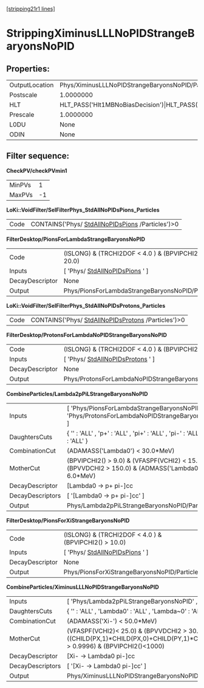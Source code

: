 [[stripping21r1 lines]](./stripping21r1-ew)

# StrippingXiminusLLLNoPIDStrangeBaryonsNoPID

## Properties:

|                |                                                                                                                                                                                                                                    |
|----------------|------------------------------------------------------------------------------------------------------------------------------------------------------------------------------------------------------------------------------------|
| OutputLocation | Phys/XiminusLLLNoPIDStrangeBaryonsNoPID/Particles                                                                                                                                                                                  |
| Postscale      | 1.0000000                                                                                                                                                                                                                          |
| HLT            | HLT_PASS('Hlt1MBNoBiasDecision')\|HLT_PASS('Hlt1MBMicroBiasTStationDecision')\|HLT_PASS('Hlt1MBMicroBiasVeloDecision')\|HLT_PASS('Hlt1MBMicroBiasTStationRateLimitedDecision')\|HLT_PASS('Hlt1MBMicroBiasVeloRateLimitedDecision') |
| Prescale       | 1.0000000                                                                                                                                                                                                                          |
| L0DU           | None                                                                                                                                                                                                                               |
| ODIN           | None                                                                                                                                                                                                                               |

## Filter sequence:

**CheckPV/checkPVmin1**

|        |     |
|--------|-----|
| MinPVs | 1   |
| MaxPVs | -1  |

**LoKi::VoidFilter/SelFilterPhys_StdAllNoPIDsPions_Particles**

|      |                                                                                        |
|------|----------------------------------------------------------------------------------------|
| Code | CONTAINS('Phys/ [StdAllNoPIDsPions](./stripping21r1-stdallnopidspions) /Particles')\>0 |

**FilterDesktop/PionsForLambdaStrangeBaryonsNoPID**

|                 |                                                                       |
|-----------------|-----------------------------------------------------------------------|
| Code            | (ISLONG) & (TRCHI2DOF \< 4.0 ) & (BPVIPCHI2() \> 20.0)                |
| Inputs          | [ 'Phys/ [StdAllNoPIDsPions](./stripping21r1-stdallnopidspions) ' ] |
| DecayDescriptor | None                                                                  |
| Output          | Phys/PionsForLambdaStrangeBaryonsNoPID/Particles                      |

**LoKi::VoidFilter/SelFilterPhys_StdAllNoPIDsProtons_Particles**

|      |                                                                                            |
|------|--------------------------------------------------------------------------------------------|
| Code | CONTAINS('Phys/ [StdAllNoPIDsProtons](./stripping21r1-stdallnopidsprotons) /Particles')\>0 |

**FilterDesktop/ProtonsForLambdaNoPIDStrangeBaryonsNoPID**

|                 |                                                                           |
|-----------------|---------------------------------------------------------------------------|
| Code            | (ISLONG) & (TRCHI2DOF \< 4.0 ) & (BPVIPCHI2() \> 9.0)                     |
| Inputs          | [ 'Phys/ [StdAllNoPIDsProtons](./stripping21r1-stdallnopidsprotons) ' ] |
| DecayDescriptor | None                                                                      |
| Output          | Phys/ProtonsForLambdaNoPIDStrangeBaryonsNoPID/Particles                   |

**CombineParticles/Lambda2pPiLStrangeBaryonsNoPID**

|                  |                                                                                                        |
|------------------|--------------------------------------------------------------------------------------------------------|
| Inputs           | [ 'Phys/PionsForLambdaStrangeBaryonsNoPID' , 'Phys/ProtonsForLambdaNoPIDStrangeBaryonsNoPID' ]       |
| DaughtersCuts    | { '' : 'ALL' , 'p+' : 'ALL' , 'pi+' : 'ALL' , 'pi-' : 'ALL' , 'p\~-' : 'ALL' }                         |
| CombinationCut   | (ADAMASS('Lambda0') \< 30.0\*MeV)                                                                      |
| MotherCut        | (BPVIPCHI2() \> 9.0) & (VFASPF(VCHI2) \< 15.0) &(BPVVDCHI2 \> 150.0) & (ADMASS('Lambda0') \< 6.0\*MeV) |
| DecayDescriptor  | [Lambda0 -\> p+ pi-]cc                                                                               |
| DecayDescriptors | [ '[Lambda0 -\> p+ pi-]cc' ]                                                                       |
| Output           | Phys/Lambda2pPiLStrangeBaryonsNoPID/Particles                                                          |

**FilterDesktop/PionsForXiStrangeBaryonsNoPID**

|                 |                                                                       |
|-----------------|-----------------------------------------------------------------------|
| Code            | (ISLONG) & (TRCHI2DOF \< 4.0 ) & (BPVIPCHI2() \> 10.0)                |
| Inputs          | [ 'Phys/ [StdAllNoPIDsPions](./stripping21r1-stdallnopidspions) ' ] |
| DecayDescriptor | None                                                                  |
| Output          | Phys/PionsForXiStrangeBaryonsNoPID/Particles                          |

**CombineParticles/XiminusLLLNoPIDStrangeBaryonsNoPID**

|                  |                                                                                                                                                                                        |
|------------------|----------------------------------------------------------------------------------------------------------------------------------------------------------------------------------------|
| Inputs           | [ 'Phys/Lambda2pPiLStrangeBaryonsNoPID' , 'Phys/PionsForXiStrangeBaryonsNoPID' ]                                                                                                     |
| DaughtersCuts    | { '' : 'ALL' , 'Lambda0' : 'ALL' , 'Lambda\~0' : 'ALL' , 'pi+' : 'ALL' , 'pi-' : 'ALL' }                                                                                               |
| CombinationCut   | (ADAMASS('Xi-') \< 50.0\*MeV)                                                                                                                                                          |
| MotherCut        | (VFASPF(VCHI2)\< 25.0) & (BPVVDCHI2 \> 30.0) & ((CHILD(PX,1)\*CHILD(PX,0)+CHILD(PY,1)\*CHILD(PY,0)+CHILD(PZ,1)\*CHILD(PZ,0))/(CHILD(P,1)\*CHILD(P,0)) \> 0.9996) & (BPVIPCHI2()\<1000) |
| DecayDescriptor  | [Xi- -\> Lambda0 pi-]cc                                                                                                                                                              |
| DecayDescriptors | [ '[Xi- -\> Lambda0 pi-]cc' ]                                                                                                                                                      |
| Output           | Phys/XiminusLLLNoPIDStrangeBaryonsNoPID/Particles                                                                                                                                      |
